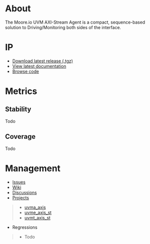# About
The Moore.io UVM AXI-Stream Agent is a compact, sequence-based solution to Driving/Monitoring both sides of the interface.

# IP
* [Download latest release (.tgz)](Todo)
* [View latest documentation](Todo)
* [Browse code](https://github.com/Datum-Technology-Corporation/uvma_axis)

# Metrics
## Stability
Todo

## Coverage
Todo

# Management
* [Issues](https://github.com/Datum-Technology-Corporation/uvma_axis/issues)
* [Wiki](https://github.com/Datum-Technology-Corporation/uvma_axis/wiki)
* [Discussions](https://github.com/Datum-Technology-Corporation/uvma_axis/discussions)
* [Projects](https://github.com/Datum-Technology-Corporation/uvma_axis/projects)
> * [uvma_axis](https://github.com/Datum-Technology-Corporation/uvma_axis/projects/1)
> * [uvme_axis_st](https://github.com/Datum-Technology-Corporation/uvma_axis/projects/2)
> * [uvmt_axis_st](https://github.com/Datum-Technology-Corporation/uvma_axis/projects/3)
* Regressions
> * Todo

